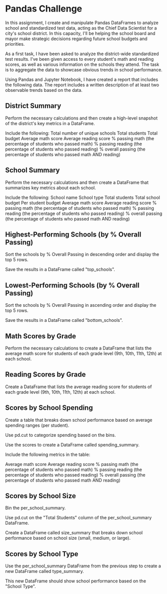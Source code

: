 # Pandas Challenge
In this assignment, I create and manipulate Pandas DataFrames to analyze school and standardized test data, acting as the Chief Data Scientist for a city's school district. In this capacity, I'll be helping the school board and mayor make strategic decisions regarding future school budgets and priorities.

As a first task, I have been asked to analyze the district-wide standardized test results. I've been given access to every student's math and reading scores, as well as various information on the schools they attend. The task is to aggregate the data to showcase obvious trends in school performance.

Using Pandas and Jupyter Notebook, I have created a report that includes the following data. The report includes a written description of at least two observable trends based on the data.


## District Summary
Perform the necessary calculations and then create a high-level snapshot of the district's key metrics in a DataFrame.

Include the following:
  Total number of unique schools
  Total students
  Total budget
  Average math score
  Average reading score
  % passing math (the percentage of students who passed math)
  % passing reading (the percentage of students who passed reading)
  % overall passing (the percentage of students who passed math AND reading)

## School Summary
Perform the necessary calculations and then create a DataFrame that summarizes key metrics about each school.

Include the following:
  School name
  School type
  Total students
  Total school budget
  Per student budget
  Average math score
  Average reading score
  % passing math (the percentage of students who passed math)
  % passing reading (the percentage of students who passed reading)
  % overall passing (the percentage of students who passed math AND reading)

## Highest-Performing Schools (by % Overall Passing)
Sort the schools by % Overall Passing in descending order and display the top 5 rows.

Save the results in a DataFrame called "top_schools".

## Lowest-Performing Schools (by % Overall Passing)
Sort the schools by % Overall Passing in ascending order and display the top 5 rows.

Save the results in a DataFrame called "bottom_schools".

## Math Scores by Grade
Perform the necessary calculations to create a DataFrame that lists the average math score for students of each grade level (9th, 10th, 11th, 12th) at each school.

## Reading Scores by Grade
Create a DataFrame that lists the average reading score for students of each grade level (9th, 10th, 11th, 12th) at each school.

## Scores by School Spending
Create a table that breaks down school performance based on average spending ranges (per student).

Use pd.cut to categorize spending based on the bins.

Use the scores to create a DataFrame called spending_summary.

Include the following metrics in the table:

  Average math score
  Average reading score
  % passing math (the percentage of students who passed math)
  % passing reading (the percentage of students who passed reading)
  % overall passing (the percentage of students who passed math AND reading)

## Scores by School Size
Bin the per_school_summary.

Use pd.cut on the "Total Students" column of the per_school_summary DataFrame.

Create a DataFrame called size_summary that breaks down school performance based on school size (small, medium, or large).

## Scores by School Type
Use the per_school_summary DataFrame from the previous step to create a new DataFrame called type_summary.

This new DataFrame should show school performance based on the "School Type".
